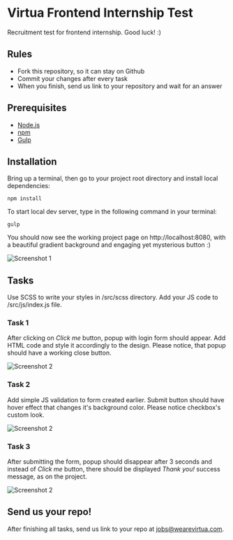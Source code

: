# Virtua Frontend Internship Test
Recruitment test for frontend internship. Good luck! :)

## Rules
* Fork this repository, so it can stay on Github
* Commit your changes after every task
* When you finish, send us link to your repository and wait for an answer

## Prerequisites
- [Node.js](https://nodejs.org/en/)
- [npm](https://www.npmjs.com/get-npm)
- [Gulp](https://gulpjs.org/getting-started.html)


## Installation
Bring up a terminal, then go to your project root directory and install local dependencies:

```npm install```

To start local dev server, type in the following command in your terminal:

```gulp```

You should now see the working project page on http://localhost:8080, with a beautiful gradient background and engaging yet mysterious button :)

![Screenshot 1](design/1.png)

## Tasks
Use SCSS to write your styles in /src/scss directory. Add your JS code to /src/js/index.js file.

### Task 1
After clicking on *Click me* button, popup with login form should appear. Add HTML code and style it accordingly to the design. Please notice, that popup should have a working close button.

![Screenshot 2](design/2.png)

### Task 2
Add simple JS validation to form created earlier. Submit button should have hover effect that changes it's background color. Please notice checkbox's custom look.

![Screenshot 2](design/3.png)

### Task 3
After submitting the form, popup should disappear after 3 seconds and instead of *Click me* button, there should be displayed *Thank you!* success message, as on the project.

![Screenshot 2](design/4.png)

## Send us your repo!
After finishing all tasks, send us link to your repo at [jobs@wearevirtua.com](mailto:jobs@wearevirtua.com).
